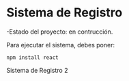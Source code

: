 <h1> Sistema de Registro </h1>


-Estado del proyecto: en contrucción.

Para ejecutar el sistema, debes poner:

```npm install react```

Sistema de Registro 2
